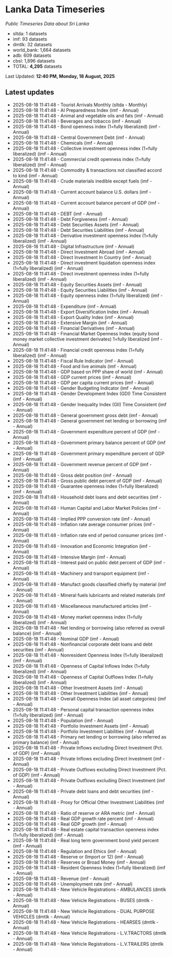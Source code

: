 # Lanka Data Timeseries
*Public Timeseries Data about Sri Lanka*

* sltda: 1 datasets
* imf: 93 datasets
* dmtlk: 32 datasets
* world_bank: 1,664 datasets
* adb: 609 datasets
* cbsl: 1,896 datasets
* TOTAL: **4,295** datasets

Last Updated: **12:40 PM, Monday, 18 August, 2025**

## Latest updates

* 2025-08-18 11:41:48 - Tourist Arrivals Monthly (sltda - Monthly)
* 2025-08-18 11:41:48 - AI Preparedness Index (imf - Annual)
* 2025-08-18 11:41:48 - Animal and vegetable oils and fats (imf - Annual)
* 2025-08-18 11:41:48 - Beverages and tobacco (imf - Annual)
* 2025-08-18 11:41:48 - Bond openness index (1=fully liberalized) (imf - Annual)
* 2025-08-18 11:41:48 - Central Government Debt (imf - Annual)
* 2025-08-18 11:41:48 - Chemicals (imf - Annual)
* 2025-08-18 11:41:48 - Collective investment openness index (1=fully liberalized) (imf - Annual)
* 2025-08-18 11:41:48 - Commercial credit openness index (1=fully liberalized) (imf - Annual)
* 2025-08-18 11:41:48 - Commodity & transactions not classified accord to kind (imf - Annual)
* 2025-08-18 11:41:48 - Crude materials inedible except fuels (imf - Annual)
* 2025-08-18 11:41:48 - Current account balance U.S. dollars (imf - Annual)
* 2025-08-18 11:41:48 - Current account balance percent of GDP (imf - Annual)
* 2025-08-18 11:41:48 - DEBT (imf - Annual)
* 2025-08-18 11:41:48 - Debt Forgiveness (imf - Annual)
* 2025-08-18 11:41:48 - Debt Securities Assets (imf - Annual)
* 2025-08-18 11:41:48 - Debt Securities Liabilities (imf - Annual)
* 2025-08-18 11:41:48 - Derivative investment openness index (1=fully liberalized) (imf - Annual)
* 2025-08-18 11:41:48 - Digital Infrastructure (imf - Annual)
* 2025-08-18 11:41:48 - Direct Investment Abroad (imf - Annual)
* 2025-08-18 11:41:48 - Direct Investment In Country (imf - Annual)
* 2025-08-18 11:41:48 - Direct investment liquidation openness index (1=fully liberalized) (imf - Annual)
* 2025-08-18 11:41:48 - Direct investment openness index (1=fully liberalized) (imf - Annual)
* 2025-08-18 11:41:48 - Equity Securities Assets (imf - Annual)
* 2025-08-18 11:41:48 - Equity Securities Liabilities (imf - Annual)
* 2025-08-18 11:41:48 - Equity openness index (1=fully liberalized) (imf - Annual)
* 2025-08-18 11:41:48 - Expenditure (imf - Annual)
* 2025-08-18 11:41:48 - Export Diversification Index (imf - Annual)
* 2025-08-18 11:41:48 - Export Quality Index (imf - Annual)
* 2025-08-18 11:41:48 - Extensive Margin (imf - Annual)
* 2025-08-18 11:41:48 - Financial Derivatives (imf - Annual)
* 2025-08-18 11:41:48 - Financial Market Openness Index (equity bond money market collective investment derivates) 1=fully liberalized (imf - Annual)
* 2025-08-18 11:41:48 - Financial credit openness index (1=fully liberalized) (imf - Annual)
* 2025-08-18 11:41:48 - Fiscal Rule Indicator (imf - Annual)
* 2025-08-18 11:41:48 - Food and live animals (imf - Annual)
* 2025-08-18 11:41:48 - GDP based on PPP share of world (imf - Annual)
* 2025-08-18 11:41:48 - GDP current prices (imf - Annual)
* 2025-08-18 11:41:48 - GDP per capita current prices (imf - Annual)
* 2025-08-18 11:41:48 - Gender Budgeting Indicator (imf - Annual)
* 2025-08-18 11:41:48 - Gender Development Index (GDI) Time Consistent (imf - Annual)
* 2025-08-18 11:41:48 - Gender Inequality Index (GII) Time Consistent (imf - Annual)
* 2025-08-18 11:41:48 - General government gross debt (imf - Annual)
* 2025-08-18 11:41:48 - General government net lending or borrowing (imf - Annual)
* 2025-08-18 11:41:48 - Government expenditure percent of GDP (imf - Annual)
* 2025-08-18 11:41:48 - Government primary balance percent of GDP (imf - Annual)
* 2025-08-18 11:41:48 - Government primary expenditure percent of GDP (imf - Annual)
* 2025-08-18 11:41:48 - Government revenue percent of GDP (imf - Annual)
* 2025-08-18 11:41:48 - Gross debt position (imf - Annual)
* 2025-08-18 11:41:48 - Gross public debt percent of GDP (imf - Annual)
* 2025-08-18 11:41:48 - Guarantee openness index (1=fully liberalized) (imf - Annual)
* 2025-08-18 11:41:48 - Household debt loans and debt securities (imf - Annual)
* 2025-08-18 11:41:48 - Human Capital and Labor Market Policies (imf - Annual)
* 2025-08-18 11:41:48 - Implied PPP conversion rate (imf - Annual)
* 2025-08-18 11:41:48 - Inflation rate average consumer prices (imf - Annual)
* 2025-08-18 11:41:48 - Inflation rate end of period consumer prices (imf - Annual)
* 2025-08-18 11:41:48 - Innovation and Economic Integration (imf - Annual)
* 2025-08-18 11:41:48 - Intensive Margin (imf - Annual)
* 2025-08-18 11:41:48 - Interest paid on public debt percent of GDP (imf - Annual)
* 2025-08-18 11:41:48 - Machinery and transport equipment (imf - Annual)
* 2025-08-18 11:41:48 - Manufact goods classified chiefly by material (imf - Annual)
* 2025-08-18 11:41:48 - Mineral fuels lubricants and related materials (imf - Annual)
* 2025-08-18 11:41:48 - Miscellaneous manufactured articles (imf - Annual)
* 2025-08-18 11:41:48 - Money market openness index (1=fully liberalized) (imf - Annual)
* 2025-08-18 11:41:48 - Net lending or borrowing (also referred as overall balance) (imf - Annual)
* 2025-08-18 11:41:48 - Nominal GDP (imf - Annual)
* 2025-08-18 11:41:48 - Nonfinancial corporate debt loans and debt securities (imf - Annual)
* 2025-08-18 11:41:48 - Nonresident Openness Index (1=fully liberalized) (imf - Annual)
* 2025-08-18 11:41:48 - Openness of Capital Inflows Index (1=fully liberalized) (imf - Annual)
* 2025-08-18 11:41:48 - Openness of Capital Outflows Index (1=fully liberalized) (imf - Annual)
* 2025-08-18 11:41:48 - Other Investment Assets (imf - Annual)
* 2025-08-18 11:41:48 - Other Investment Liabilities (imf - Annual)
* 2025-08-18 11:41:48 - Overall Openness Index (all asset categories) (imf - Annual)
* 2025-08-18 11:41:48 - Personal capital transaction openness index (1=fully liberalized) (imf - Annual)
* 2025-08-18 11:41:48 - Population (imf - Annual)
* 2025-08-18 11:41:48 - Portfolio Investment Assets (imf - Annual)
* 2025-08-18 11:41:48 - Portfolio Investment Liabilities (imf - Annual)
* 2025-08-18 11:41:48 - Primary net lending or borrowing (also referred as primary balance) (imf - Annual)
* 2025-08-18 11:41:48 - Private Inflows excluding Direct Investment (Pct. of GDP) (imf - Annual)
* 2025-08-18 11:41:48 - Private Inflows excluding Direct Investment (imf - Annual)
* 2025-08-18 11:41:48 - Private Outflows excluding Direct Investment (Pct. of GDP) (imf - Annual)
* 2025-08-18 11:41:48 - Private Outflows excluding Direct Investment (imf - Annual)
* 2025-08-18 11:41:48 - Private debt loans and debt securities (imf - Annual)
* 2025-08-18 11:41:48 - Proxy for Official Other Investment Liabilities (imf - Annual)
* 2025-08-18 11:41:48 - Ratio of reserve or ARA metric (imf - Annual)
* 2025-08-18 11:41:48 - Real GDP growth rate percent (imf - Annual)
* 2025-08-18 11:41:48 - Real GDP growth (imf - Annual)
* 2025-08-18 11:41:48 - Real estate capital transaction openness index (1=fully liberalized) (imf - Annual)
* 2025-08-18 11:41:48 - Real long term government bond yield percent (imf - Annual)
* 2025-08-18 11:41:48 - Regulation and Ethics (imf - Annual)
* 2025-08-18 11:41:48 - Reserve or (Import or 12) (imf - Annual)
* 2025-08-18 11:41:48 - Reserves or Broad Money (imf - Annual)
* 2025-08-18 11:41:48 - Resident Openness Index (1=fully liberalized) (imf - Annual)
* 2025-08-18 11:41:48 - Revenue (imf - Annual)
* 2025-08-18 11:41:48 - Unemployment rate (imf - Annual)
* 2025-08-18 11:41:48 - New Vehicle Registrations - AMBULANCES (dmtlk - Annual)
* 2025-08-18 11:41:48 - New Vehicle Registrations - BUSES (dmtlk - Annual)
* 2025-08-18 11:41:48 - New Vehicle Registrations - DUAL PURPOSE VEHICLES (dmtlk - Annual)
* 2025-08-18 11:41:48 - New Vehicle Registrations - HEARSES (dmtlk - Annual)
* 2025-08-18 11:41:48 - New Vehicle Registrations - L.V.TRACTORS (dmtlk - Annual)
* 2025-08-18 11:41:48 - New Vehicle Registrations - L.V.TRAILERS (dmtlk - Annual)